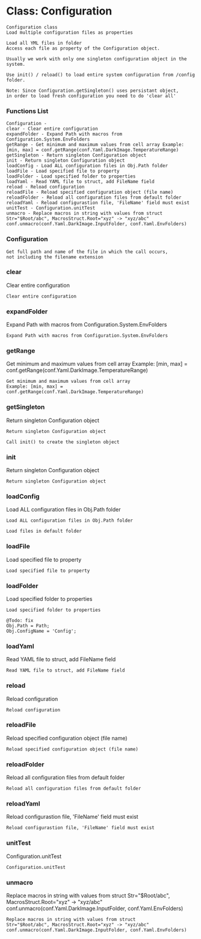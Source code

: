 # Class: Configuration



    
    Configuration class  
    Load multiple configuration files as properties  
      
    Load all YML files in folder  
    Access each file as property of the Configuration object.  
      
    Usually we work with only one singleton configuration object in the system.  
      
    Use init() / reload() to load entire system configuration from /config folder.  
      
    Note: Since Configuration.getSingleton() uses persistant object,  
    in order to load fresh configuration you need to do 'clear all'  
      
      
      
      

### Functions List

    Configuration - 
    clear - Clear entire configuration
    expandFolder - Expand Path with macros from Configuration.System.EnvFolders
    getRange - Get minimum and maximum values from cell array Example: [min, max] = conf.getRange(conf.Yaml.DarkImage.TemperatureRange)
    getSingleton - Return singleton Configuration object
    init - Return singleton Configuration object
    loadConfig - Load ALL configuration files in Obj.Path folder
    loadFile - Load specified file to property
    loadFolder - Load specified folder to properties
    loadYaml - Read YAML file to struct, add FileName field
    reload - Reload configuration
    reloadFile - Reload specified configuration object (file name)
    reloadFolder - Reload all configuration files from default folder
    reloadYaml - Reload configurastion file, 'FileName' field must exist
    unitTest - Configuration.unitTest
    unmacro - Replace macros in string with values from struct Str="$Root/abc", MacrosStruct.Root="xyz" -> "xyz/abc" conf.unmacro(conf.Yaml.DarkImage.InputFolder, conf.Yaml.EnvFolders)

### Configuration




    
      
    Get full path and name of the file in which the call occurs,  
    not including the filename extension  


### clear

Clear entire configuration


    
    Clear entire configuration  


### expandFolder

Expand Path with macros from Configuration.System.EnvFolders


    
    Expand Path with macros from Configuration.System.EnvFolders  


### getRange

Get minimum and maximum values from cell array Example: [min, max] = conf.getRange(conf.Yaml.DarkImage.TemperatureRange)


    
    Get minimum and maximum values from cell array  
    Example: [min, max] = conf.getRange(conf.Yaml.DarkImage.TemperatureRange)  


### getSingleton

Return singleton Configuration object


    
    Return singleton Configuration object  
      
    Call init() to create the singleton object  


### init

Return singleton Configuration object


    
    Return singleton Configuration object  


### loadConfig

Load ALL configuration files in Obj.Path folder


    
    Load ALL configuration files in Obj.Path folder  
      
    Load files in default folder  


### loadFile

Load specified file to property


    
    Load specified file to property  
      


### loadFolder

Load specified folder to properties


    
    Load specified folder to properties  
      
    @Todo: fix  
    Obj.Path = Path;  
    Obj.ConfigName = 'Config';  


### loadYaml

Read YAML file to struct, add FileName field


    
    Read YAML file to struct, add FileName field  


### reload

Reload configuration


    
    Reload configuration  


### reloadFile

Reload specified configuration object (file name)


    
    Reload specified configuration object (file name)  


### reloadFolder

Reload all configuration files from default folder


    
    Reload all configuration files from default folder  


### reloadYaml

Reload configurastion file, 'FileName' field must exist


    
    Reload configurastion file, 'FileName' field must exist  


### unitTest

Configuration.unitTest


    
    Configuration.unitTest  
      


### unmacro

Replace macros in string with values from struct Str="$Root/abc", MacrosStruct.Root="xyz" -> "xyz/abc" conf.unmacro(conf.Yaml.DarkImage.InputFolder, conf.Yaml.EnvFolders)


    
    Replace macros in string with values from struct  
    Str="$Root/abc", MacrosStruct.Root="xyz" -> "xyz/abc"  
    conf.unmacro(conf.Yaml.DarkImage.InputFolder, conf.Yaml.EnvFolders)  
      


